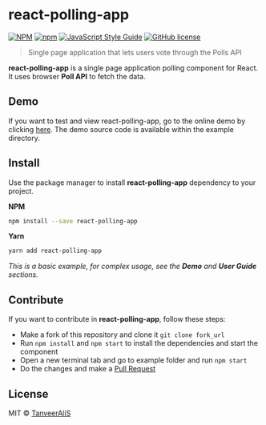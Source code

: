 # react-polling-app
[![NPM](https://img.shields.io/npm/v/react-polls.svg)](https://www.npmjs.com/package/react-polls)
[![npm](https://img.shields.io/npm/dw/react-polls.svg)](https://www.npmjs.com/package/react-polls)
[![JavaScript Style Guide](https://img.shields.io/badge/code%20style-standard-brightgreen.svg)](https://standardjs.com)
[![GitHub license](https://img.shields.io/github/license/viniciusmeneses/react-polls.svg)](https://github.com/viniciusmeneses/react-polls/blob/master/LICENSE)

> Single page application that lets users vote through the Polls API

**react-polling-app** is a single page application polling component for React. It uses browser **Poll API** to fetch the data.

## Demo

If you want to test and view react-polling-app, go to the online demo by clicking [here](https://react-poll-app.herokuapp.com/). The demo source code is available within the example directory.

## Install

Use the package manager to install **react-polling-app** dependency to your project.

**NPM**
```bash
npm install --save react-polling-app
```
**Yarn**
```bash
yarn add react-polling-app
```


*This is a basic example, for complex usage, see the **Demo** and **User Guide** sections.*


## Contribute

If you want to contribute in **react-polling-app**, follow these steps:

- Make a fork of this repository and clone it `git clone fork_url`
- Run ```npm install``` and ```npm start``` to install the dependencies and start the component
- Open a new terminal tab and go to example folder and run `npm start`
- Do the changes and make a [Pull Request](https://github.com/TanveerAliS/react-polling-app/pulls)


## License

MIT © [TanveerAliS](https://github.com/TanveerAliS/)
